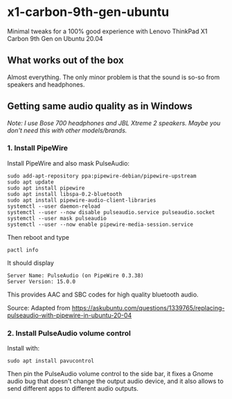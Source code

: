 # x1-carbon-9th-gen-ubuntu

Minimal tweaks for a 100% good experience with Lenovo ThinkPad X1 Carbon 9th Gen on Ubuntu 20.04

## What works out of the box

Almost everything. The only minor problem is that the sound is so-so from speakers and headphones.

## Getting same audio quality as in Windows

*Note: I use Bose 700 headphones and JBL Xtreme 2 speakers. Maybe you don't need this with other models/brands.*

### 1. Install PipeWire

Install PipeWire and also mask PulseAudio:
```
sudo add-apt-repository ppa:pipewire-debian/pipewire-upstream
sudo apt update
sudo apt install pipewire
sudo apt install libspa-0.2-bluetooth
sudo apt install pipewire-audio-client-libraries
systemctl --user daemon-reload
systemctl --user --now disable pulseaudio.service pulseaudio.socket
systemctl --user mask pulseaudio
systemctl --user --now enable pipewire-media-session.service
```

Then reboot and type
```
pactl info
```

It should display
```
Server Name: PulseAudio (on PipeWire 0.3.38)
Server Version: 15.0.0
```

This provides AAC and SBC codes for high quality bluetooth audio.

Source: Adapted from https://askubuntu.com/questions/1339765/replacing-pulseaudio-with-pipewire-in-ubuntu-20-04

### 2. Install PulseAudio volume control

Install with:
```
sudo apt install pavucontrol
```

Then pin the PulseAudio volume control to the side bar, it fixes a Gnome audio bug that doesn't change the output audio device, and it also allows to send different apps to different audio outputs.

